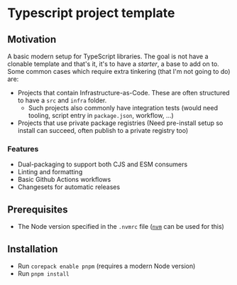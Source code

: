 # Typescript project template

## Motivation

A basic modern setup for TypeScript libraries. The goal is not have a clonable template and that's it, it's to have a _starter_, a base to add on to. Some common cases which require extra tinkering (that I'm not going to do) are:

- Projects that contain Infrastructure-as-Code. These are often structured to have a `src` and `infra` folder.
  - Such projects also commonly have integration tests (would need tooling, script entry in `package.json`, workflow, ...)
- Projects that use private package registries (Need pre-install setup so install can succeed, often publish to a private registry too)

### Features

- Dual-packaging to support both CJS and ESM consumers
- Linting and formatting
- Basic Github Actions workflows
- Changesets for automatic releases

## Prerequisites

- The Node version specified in the `.nvmrc` file ([`nvm`](https://github.com/nvm-sh/nvm) can be used for this)

## Installation

- Run `corepack enable pnpm` (requires a modern Node version)
- Run `pnpm install`
